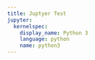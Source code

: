 ```yaml
---
title: Juptyer Test
jupyter:
  kernelspec:
    display_name: Python 3
    language: python
    name: python3
---
```

